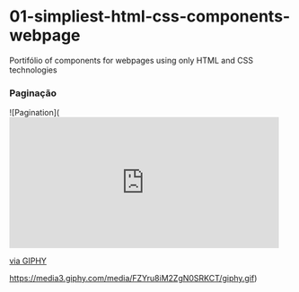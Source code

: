 # 01-simpliest-html-css-components-webpage
Portifólio of components for webpages using only HTML and CSS technologies



### Paginação
![Pagination]([<iframe src="https://giphy.com/embed/FZYru8iM2ZgN0SRKCT" width="480" height="234" frameBorder="0" class="giphy-embed" allowFullScreen></iframe><p><a href="https://giphy.com/gifs/FZYru8iM2ZgN0SRKCT">via GIPHY</a></p>](https://media3.giphy.com/media/FZYru8iM2ZgN0SRKCT/giphy.gif)https://media3.giphy.com/media/FZYru8iM2ZgN0SRKCT/giphy.gif)

